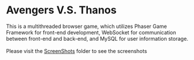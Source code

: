 # Avengers V.S. Thanos
This is a multithreaded browser game, which utilizes Phaser Game Framework for front-end development, WebSocket for communication between front-end and back-end, and MySQL for user information storage.<br/> <br/>
Please visit the [ScreenShots](screenshots) folder to see the screenshots
